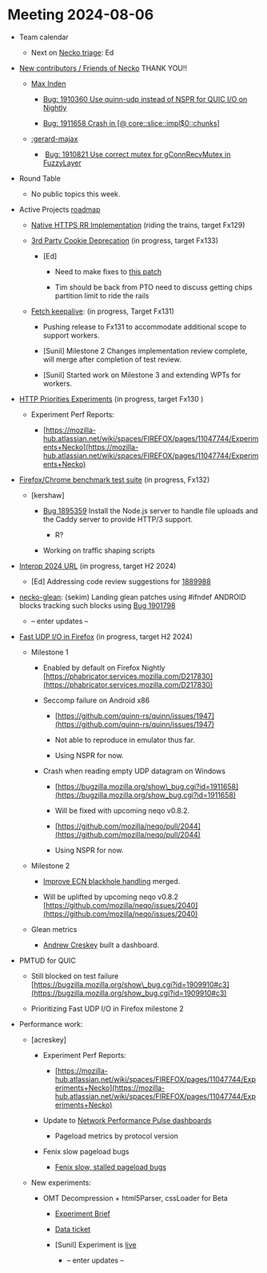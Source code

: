 # Meeting 2024-08-06

-   Team calendar
    

    -   Next on [Necko triage](https://github.com/mozilla-necko/triage-list): Ed
    

  

-   [New contributors / Friends of Necko](https://bugzilla.mozilla.org/buglist.cgi?n9=1&n4=1&v8=wptsync%40mozilla.bugs&product=Core&n3=1&o1=equals&o7=equals&o5=equals&n2=1&bug_status=RESOLVED&bug_status=VERIFIED&bug_status=CLOSED&f6=assigned_to&resolution=---&resolution=FIXED&resolution=INVALID&resolution=WONTFIX&resolution=INACTIVE&resolution=DUPLICATE&resolution=WORKSFORME&resolution=INCOMPLETE&resolution=SUPPORT&resolution=EXPIRED&resolution=MOVED&o3=equals&n1=1&chfieldfrom=2024-07-30&n5=1&n7=1&f8=assigned_to&component=DOM%3A%20Networking&component=Networking&component=Networking%3A%20Cache&component=Networking%3A%20Cookies&component=Networking%3A%20DNS&component=Networking%3A%20File&component=Networking%3A%20HTTP&component=Networking%3A%20JAR&component=Networking%3A%20Proxy&component=Networking%3A%20WebSockets&o9=equals&o4=equals&v6=rjesup%40jesup.org&o2=equals&priority=P1&priority=P2&priority=P3&priority=P4&priority=P5&priority=--&v2=kershaw%40mozilla.com&chfield=cf_last_resolved&o6=equals&bug_type=defect&bug_type=enhancement&bug_type=task&v9=sekim%40mozilla.com&v4=smayya%40mozilla.com&query_format=advanced&n8=1&f5=assigned_to&v3=edgul%40mozilla.com&f7=assigned_to&f1=assigned_to&n6=1&list_id=17156365&classification=Client%20Software&classification=Developer%20Infrastructure&classification=Components&classification=Server%20Software&classification=Other&f2=assigned_to&v1=valentin.gosu%40gmail.com&o8=equals&v7=nobody%40mozilla.org&f3=assigned_to&v5=acreskey%40mozilla.com&f4=assigned_to&f9=assigned_to) THANK YOU!!
    

    -   [Max Inden](https://bugzilla.mozilla.org/user_profile?user_id=741948)
    

        -   [Bug: 1910360 Use quinn-udp instead of NSPR for QUIC I/O on Nightly](https://bugzilla.mozilla.org/show_bug.cgi?id=1910360)
    
        -   [Bug: 1911658 Crash in \[@ core::slice::impl$0::chunks\]](https://bugzilla.mozilla.org/show_bug.cgi?id=1911658)
    

    -   [:gerard-majax](https://bugzilla.mozilla.org/user_profile?user_id=41385)
    

        -    [Bug: 1910821 Use correct mutex for gConnRecvMutex in FuzzyLayer](https://bugzilla.mozilla.org/show_bug.cgi?id=1910821)
    

  
  

-   Round Table
    

    -   No public topics this week.
    

  
  

-   Active Projects [roadmap](https://mozilla-hub.atlassian.net/jira/plans/71/scenarios/71?vid=300#plan/backlog) 
    

    -   [Native HTTPS RR Implementation](https://mozilla-hub.atlassian.net/browse/FFXP-2553) (riding the trains, target Fx129)
    
    -   [3rd Party Cookie Deprecation](https://mozilla-hub.atlassian.net/browse/FFXP-2237) (in progress, target Fx133)
    

        -   \[Ed\]
    

            -   Need to make fixes to [this patch](https://phabricator.services.mozilla.com/D217482)
    
            -   Tim should be back from PTO need to discuss getting chips partition limit to ride the rails
    

    -   [Fetch keepalive](https://mozilla-hub.atlassian.net/browse/FFXP-2596): (in progress, Target Fx131) 
    

        -   Pushing release to Fx131 to accommodate additional scope to support workers.
    
        -   \[Sunil\] Milestone 2 Changes implementation review complete, will merge after completion of test review.
    
        -   \[Sunil\] Started work on Milestone 3 and extending WPTs for workers.
    

  

-   [HTTP Priorities Experiments](https://mozilla-hub.atlassian.net/browse/FFXP-2070) (in progress, target Fx130 )
    

    -   Experiment Perf Reports:
    

        -   [https://mozilla-hub.atlassian.net/wiki/spaces/FIREFOX/pages/11047744/Experiments+Necko](https://mozilla-hub.atlassian.net/wiki/spaces/FIREFOX/pages/11047744/Experiments+Necko)
    

-   [Firefox/Chrome benchmark test suite](https://mozilla-hub.atlassian.net/browse/FFXP-2784) (in progress, Fx132)
    

    -   \[kershaw\]
    

        -   [Bug 1895359](https://bugzilla.mozilla.org/show_bug.cgi?id=1895359) Install the Node.js server to handle file uploads and the Caddy server to provide HTTP/3 support.
    

            -   R?
    

        -   Working on traffic shaping scripts
    

-   [Interop 2024 URL](https://mozilla-hub.atlassian.net/browse/FFXP-2202) (in progress, target H2 2024)
    

    -   \[Ed\] Addressing code review suggestions for [1889988](https://bugzilla.mozilla.org/show_bug.cgi?id=1889988)
    

-   [necko-glean](https://bugzilla.mozilla.org/show_bug.cgi?id=1854569): (sekim) Landing glean patches using #ifndef ANDROID blocks tracking such blocks using [Bug 1901798](https://bugzilla.mozilla.org/show_bug.cgi?id=1901798)  
    

    -   – enter updates –
    

-   [Fast UDP I/O in Firefox](https://mozilla-hub.atlassian.net/browse/FFXP-2862) (in progress, target H2 2024)
    

    -   Milestone 1
    

        -   Enabled by default on Firefox Nightly [https://phabricator.services.mozilla.com/D217830](https://phabricator.services.mozilla.com/D217830)
    
        -   Seccomp failure on Android x86
    

            -   [https://github.com/quinn-rs/quinn/issues/1947](https://github.com/quinn-rs/quinn/issues/1947)
    
            -   Not able to reproduce in emulator thus far.
    
            -   Using NSPR for now.
    

        -   Crash when reading empty UDP datagram on Windows
    

            -   [https://bugzilla.mozilla.org/show\_bug.cgi?id=1911658](https://bugzilla.mozilla.org/show_bug.cgi?id=1911658)
    
            -   Will be fixed with upcoming neqo v0.8.2.
    
            -   [https://github.com/mozilla/neqo/pull/2044](https://github.com/mozilla/neqo/pull/2044)
    
            -   Using NSPR for now.
    

    -   Milestone 2
    

        -   [Improve ECN blackhole handling](https://github.com/mozilla/neqo/pull/1964) merged.
    
        -   Will be uplifted by upcoming neqo v0.8.2 [https://github.com/mozilla/neqo/issues/2040](https://github.com/mozilla/neqo/issues/2040)
    

    -   Glean metrics
    

        -   [Andrew Creskey](mailto:acreskey@mozilla.com) built a dashboard.
    

-   PMTUD for QUIC
    

    -   Still blocked on test failure [https://bugzilla.mozilla.org/show\_bug.cgi?id=1909910#c3](https://bugzilla.mozilla.org/show_bug.cgi?id=1909910#c3)
    
    -   Prioritizing Fast UDP I/O in Firefox milestone 2
    

-   Performance work: 
    

    -   \[acreskey\] 
    

        -   Experiment Perf Reports:
    

            -   [https://mozilla-hub.atlassian.net/wiki/spaces/FIREFOX/pages/11047744/Experiments+Necko](https://mozilla-hub.atlassian.net/wiki/spaces/FIREFOX/pages/11047744/Experiments+Necko)
    

        -   Update to [Network Performance Pulse dashboards](https://sql.telemetry.mozilla.org/dashboard/network-performance-pulse?p_channel=nightly&p_cutoff_value_seconds=60&p_days=180&p_group_by=build_date&p_minimum_entries_for_build_id=50000&p_minimum_entries_group=100000&p_minimum_entries_throughput=500&p_probe=perf_largest_contentful_paint&p_product=fenix&p_protocol_version=1&p_w69258_product=fenix&p_w69259_product=fenix&p_w69260_product=fenix&p_w69261_product=fenix&p_w69262_product=fenix&p_w69270_product=fenix&p_w69272_product=fenix&p_w69274_product=fenix&p_w69276_product=fenix)
    

            -   Pageload metrics by protocol version
    

        -   Fenix slow pageload bugs
    

            -   [Fenix slow, stalled pageload bugs](https://docs.google.com/document/d/1QcYazZCdvWdl4KHJdps_02NXw3X9xs3JcSMj5LjIZ9g/edit#heading=h.a4ewk6m37bct)
    

    -   New experiments:
    

        -   OMT Decompression + html5Parser, cssLoader for Beta
    

            -   [Experiment Brief](https://docs.google.com/document/d/1ARo-8IiBitR3dNpiB53AYTkouSleGfX-ANVOGgjAbmQ/edit)
    
            -   [Data ticket](https://mozilla-hub.atlassian.net/browse/DO-1698)
    
            -   \[Sunil\] Experiment is [live](https://experimenter.services.mozilla.com/nimbus/off-main-thread-decompression-experiment/summary)
    

                -   – enter updates –